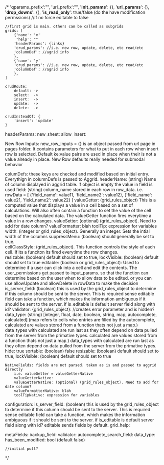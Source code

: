 /*
    'qparams_prefix':"",
    'url_prefix':"",
    '__init_params__':  {},
    '__url_params__': {},
    '__drop_downs__': {},
    '__is_read_only__':  true/false (do the have modification permssions)
        //if no force editable to false

    //first grid is main. others can be called as subgrids
    grids: [
        {'name': 'x'
         'help': ""
        'headerParams': {links}
        'crud_params': //i.e. new row, update, delete, etc read/etc
        'columnDef': //agrid info
        },
        {'name': 'y'
        'crud_params': //i.e. new row, update, delete, etc read/etc
        'columnDef': //agrid info
        },
    ]

    crudRoute:
        default: ->
        select:  ->
        insert:  ->
        update:  ->
        delete:  ->

    crudInsteadOf: {
        'insert': 'update'
    }



headerParams:
    new_sheet:
    allow_insert:



New Row Inputs:
new_row_inputs = {} is an object passed from url page in pages folder. It contains parameters for what to put in each row
    when insert row is selected. Default ke:value pairs are used in place when their is not a value already in place.
New Row defaults really needed for submodal behavior


columDefs: these keys are checked and modified based on initial entry. Everythign in columnDefs is passed to Aggrid.
    headerName: (string) Name of column displayed in aggrid table. If object is empty the value in field is used
    field: (string) column_name stored in each row in row_data. i.e.
        rowData = [ {'field_name': value11, 'field_name2': value12}, {'field_name': value21, 'field_name2': value22} ]
    valueGetter: (grid_rules_object) This is a computed value that displays a value in
        a cell based on a set of calculations. Will also often contain a function to set the value of the cell based on the
        calculated data. The valueGetter function fires everytime a value in a row changes.
    valueSetter: (optional) (grid_rules_object). Need to add for date column?
    valueFormatter: blah
    toolTip: expression for variables
    width: (integer or grid_rules_object). Generally an integer. Sets the intial width of the columns 
    suppressMenu: (boolean) should generally be set to true.  
    cellClassStyle: (grid_rules_object). This function controls the style of each cell. If its a funciton its fired everytime the row changes.  
    resizable: (boolean) default should set to true,
    lockVisible: (boolean) default should set to true
    editable: (boolean or grid_rules_object): Used to determine if a user can click into a cell and edit the contents. The user_permissions get passed to
        input_params. so that the function can determine based on the user when to allow data to be edited. or you can use allowUpdate and allowDelete in rowData
        to make the decision
    is_server_field: (boolean) this is used by the grid_rules_object to determine if this column should be sent to the server. This is required sense editable
        field can take a function, which makes the information ambiguous if it should be sent to the server.
        if is_editable is default server field along with id?
    validator: {grid_rules_object}: //creates error parameter and is hidden?
    data_type: (string) [integer, float, date, boolean, string, map, autocomplete, calculated] (map refers to cells who entries are filled by the autocomplete,
        calculated are values stored from a function thats not just a map.) data_types with calculated are run last as they often depend on data
        pulled from the server from the primative types. calculated are values stored from a function thats not just a map.) data_types with
        calculated are run last as they often depend on data pulled from the server from the primative types.
    hide: true
    sortable: (boolean) false
    resizable: (boolean) default should set to true,
    lockVisible: (boolean) default should set to true

    NativeFields: fields are not parsed. taken as is and passed to aggrid directly
        i.e. valueGetter = valueGetterNative
        valueGetterNative: 
        valueSetterNative: (optional) (grid_rules_object). Need to add for date column?
        valueFormatterNative: blah
        toolTipNative: expression for variables


configuration:
    is_server_field: (boolean) this is used by the grid_rules_object to determine if this column should be sent to the server. This is required sense editable
        field can take a function, which makes the information ambiguous if it should be sent to the server.
        if is_editable is default server field along with id?
            editable sends fields by default.
    grid_help:
    
metaFields:
    backup_field:
    validator:
    autocomplete_search_field:
    data_type:
    has_been_modified: bool (default false)


    //initial pull?
*/